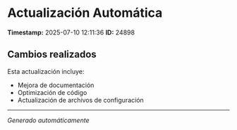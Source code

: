 # Actualización Automática

**Timestamp:** 2025-07-10 12:11:36
**ID:** 24898

## Cambios realizados

Esta actualización incluye:
- Mejora de documentación
- Optimización de código
- Actualización de archivos de configuración

---
*Generado automáticamente*
